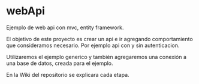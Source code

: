 # webApi
Ejemplo de web api con mvc, entity framework.

El objetivo de este proyecto es crear un api e ir agregando comportamiento que consideramos necesario. Por ejemplo api con y sin autenticacion.

Utilizaremos el ejemplo generico y también agregaremos una conexión a una base de datos, creada para el ejemplo.

En la Wiki del repositorio se explicara cada etapa.
